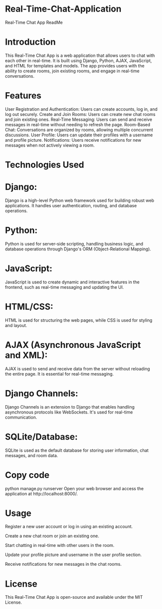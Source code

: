 # Real-Time-Chat-Application
Real-Time Chat App ReadMe
# Introduction
This Real-Time Chat App is a web application that allows users to chat with each other in real-time. It is built using Django, Python, AJAX, JavaScript, and HTML for templates and models. The app provides users with the ability to create rooms, join existing rooms, and engage in real-time conversations.

# Features

User Registration and Authentication: Users can create accounts, log in, and log out securely.
Create and Join Rooms: Users can create new chat rooms and join existing ones.
Real-Time Messaging: Users can send and receive messages in real-time without needing to refresh the page.
Room-Based Chat: Conversations are organized by rooms, allowing multiple concurrent discussions.
User Profile: Users can update their profiles with a username and profile picture.
Notifications: Users receive notifications for new messages when not actively viewing a room.

# Technologies Used

# Django: 
Django is a high-level Python web framework used for building robust web applications. It handles user authentication, routing, and database operations.

# Python:
 Python is used for server-side scripting, handling business logic, and database operations through Django's ORM (Object-Relational Mapping).

# JavaScript: 
JavaScript is used to create dynamic and interactive features in the frontend, such as real-time messaging and updating the UI.

# HTML/CSS: 
HTML is used for structuring the web pages, while CSS is used for styling and layout.

# AJAX (Asynchronous JavaScript and XML): 
AJAX is used to send and receive data from the server without reloading the entire page. It is essential for real-time messaging.

# Django Channels: 
Django Channels is an extension to Django that enables handling asynchronous protocols like WebSockets. It's used for real-time communication.

# SQLite/Database: 
SQLite is used as the default database for storing user information, chat messages, and room data.


# Copy code
python manage.py runserver
Open your web browser and access the application at http://localhost:8000/.

# Usage
Register a new user account or log in using an existing account.

Create a new chat room or join an existing one.

Start chatting in real-time with other users in the room.

Update your profile picture and username in the user profile section.

Receive notifications for new messages in the chat rooms.


# License
This Real-Time Chat App is open-source and available under the MIT License.
